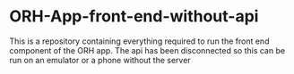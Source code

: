 # ORH-App-front-end-without-api
This is a repository containing everything required to run the front end component of the ORH app. The api has been disconnected so this can be run on an emulator or a phone without the server
